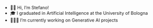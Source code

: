 - 👋🏻 Hi, I’m Stefano!
- 🎓 I graduated in Artificial Intelligence at the University of Bologna
- 👨🏻‍💻 I’m currently working on Generative AI projects
<!--- [![Stefano's GitHub stats](https://github-readme-stats.vercel.app/api?username=stefanopc)](https://github.com/anuraghazra/github-readme-stats) --->

<!---
stefanopc/stefanopc is a ✨ special ✨ repository because its `README.md` (this file) appears on your GitHub profile.
You can click the Preview link to take a look at your changes.
--->
